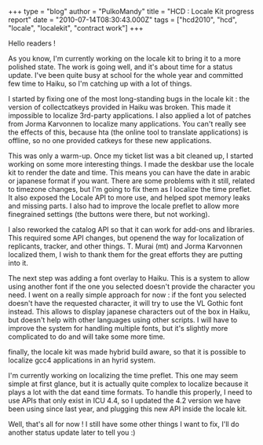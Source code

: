 +++
type = "blog"
author = "PulkoMandy"
title = "HCD : Locale Kit progress report"
date = "2010-07-14T08:30:43.000Z"
tags = ["hcd2010", "hcd", "locale", "localekit", "contract work"]
+++

Hello readers !

As you know, I'm currently working on the locale kit to bring it to a more polished state. The work is going well, and it's about time for a status update. I've been quite busy at school for the whole year and committed few time to Haiku, so I'm catching up with a lot of things.

<!--more-->

I started by fixing one of the most long-standing bugs in the locale kit : the version of collectcatkeys provided in Haiku was broken. This made it impossible to localize 3rd-party applications. I also applied a lot of patches from Jorma Karvonnen to localize many applications. You can't really see the effects of this, because hta (the online tool to translate applications) is offline, so no one provided catkeys for these new applications.

This was only a warm-up. Once my ticket list was a bit cleaned up, I started working on some more interesting things. I made the deskbar use the locale kit to render the date and time. This means you can have the date in arabic or japanese format if you want. There are some problems with it still, related to timezone changes, but I'm going to fix them as I localize the time preflet. It also exposed the Locale API to more use, and helped spot memory leaks and missing parts. I also had to improve the locale preflet to allow more finegrained settings (the buttons were there, but not working).

I also reworked the catalog API so that it can work for add-ons and libraries. This required some API changes, but openend the way for localization of replicants, tracker, and other things. T. Murai (mt) and Jorma Karvonnen localized them, I wish to thank them for the great efforts they are putting into it.

The next step was adding a font overlay to Haiku. This is a system to allow using another font if the one you selected doesn't provide the character you need. I went on a really simple approach for now : if the font you selected doesn't have the requested character, it will try to use the VL Gothic font instead. This allows to display japanese characters out of the box in Haiku, but doesn't help with other languages using other scripts. I will have to improve the system for handling multiple fonts, but it's slightly more complicated to do and will take some more time.

finally, the locale kit was made hybrid build aware, so that it is possible to localize gcc4 applications in an hyrid system.

I'm currently working on localizing the time preflet. This one may seem simple at first glance, but it is actually quite complex to localize because it plays a lot with the dat eand time formats. To handle this properly, I need to use APIs that only exist in ICU 4.4, so I updated the 4.2 version we have been using since last year, and plugging this new API inside the locale kit.

Well, that's all for now ! I still have some other things I want to fix, I'll do another status update later to tell you :)